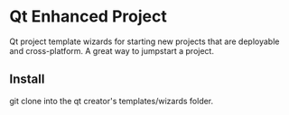 Qt Enhanced Project
============================
Qt project template wizards for starting new projects that are deployable and cross-platform.
A great way to jumpstart a project.

Install
-------
git clone into the qt creator's templates/wizards folder.
